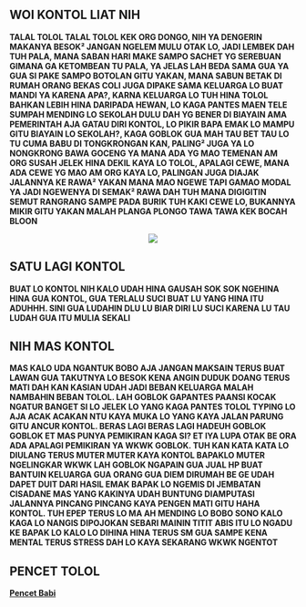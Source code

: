 ## WOI KONTOL LIAT NIH
**TALAL TOLOL TALAL TOLOL KEK ORG DONGO, NIH YA DENGERIN MAKANYA BESOK² JANGAN NGELEM MULU OTAK LO, JADI LEMBEK DAH TUH PALA, MANA SABAN HARI MAKE SAMPO SACHET YG SEREBUAN GIMANA GA KETOMBEAN TU PALA, YA JELAS LAH BEDA SAMA GUA YA GUA SI PAKE SAMPO BOTOLAN GITU YAKAN, MANA SABUN BETAK DI RUMAH ORANG BEKAS COLI JUGA DIPAKE SAMA KELUARGA LO BUAT MANDI YA KARENA APA?, KARNA KELUARGA LO TUH HINA TOLOL BAHKAN LEBIH HINA DARIPADA HEWAN, LO KAGA PANTES MAEN TELE SUMPAH MENDING LO SEKOLAH DULU DAH YG BENER DI BIAYAIN AMA PEMERINTAH AJA GATAU DIRI KONTOL, LO PIKIR BAPA EMAK LO MAMPU GITU BIAYAIN LO SEKOLAH?, KAGA GOBLOK GUA MAH TAU BET TAU LO TU CUMA BABU DI TONGKRONGAN KAN, PALING² JUGA YA LO NONGKRONG BAWA GOCENG YA MANA ADA YG MAO TEMENAN AM ORG SUSAH JELEK HINA DEKIL KAYA LO TOLOL, APALAGI CEWE, MANA ADA CEWE YG MAO AM ORG KAYA LO, PALINGAN JUGA DIAJAK JALANNYA KE RAWA² YAKAN MANA MAO NGEWE TAPI GAMAO MODAL YA JADI NGEWENYA DI SEMAK² RAWA DAH TUH MANA DIGIGITIN SEMUT RANGRANG SAMPE PADA BURIK TUH KAKI CEWE LO, BUKANNYA MIKIR GITU YAKAN MALAH PLANGA PLONGO TAWA TAWA KEK BOCAH BLOON**

<p align="center">
  <img src="https://telegra.ph/file/4643a9698782e2c61c34c.jpg">
</p>


## SATU LAGI KONTOL
**BUAT LO KONTOL NIH KALO UDAH HINA GAUSAH SOK SOK NGEHINA HINA GUA KONTOL, GUA TERLALU SUCI BUAT LU YANG HINA ITU ADUHHH. SINI GUA LUDAHIN DLU LU BIAR DIRI LU SUCI KARENA LU TAU LUDAH GUA ITU MULIA SEKALI**


## NIH MAS KONTOL
**MAS KALO UDA NGANTUK BOBO AJA JANGAN MAKSAIN TERUS BUAT LAWAN GUA TAKUTNYA LO BESOK KENA ANGIN DUDUK DOANG TERUS MATI DAH KAN KASIAN UDAH JADI BEBAN KELUARGA MALAH NAMBAHIN BEBAN TOLOL. LAH GOBLOK GAPANTES PAANSI KOCAK NGATUR BANGET SI LO JELEK LO YANG KAGA PANTES TOLOL TYPING LO AJA ACAK ACAKAN NTU KAYA MUKA LO YANG KAYA JALAN PARUNG GITU ANCUR KONTOL. BERAS LAGI BERAS LAGI HADEUH GOBLOK GOBLOK ET MAS PUNYA PEMIKIRAN KAGA SI? ET IYA LUPA OTAK BE ORA ADA APALAGI PEMIKIRAN YA WKWK GOBLOK. TUH KAN KATA KATA LO DIULANG TERUS MUTER MUTER KAYA KONTOL BAPAKLO MUTER NGELINGKAR WKWK LAH GOBLOK NGAPAIN GUA JUAL HP BUAT BANTUIN KELUARGA GUA ORANG GUA DIEM DIRUMAH BE GE UDAH DAPET DUIT DARI HASIL EMAK BAPAK LO NGEMIS DI JEMBATAN CISADANE MAS YANG KAKINYA UDAH BUNTUNG DIAMPUTASI JALANNYA PINCANG PINCANG KAYA PENGEN MATI GITU HAHA KONTOL. TUH EPEP TERUS LO MA AH MENDING LO BOBO SONO KALO KAGA LO NANGIS DIPOJOKAN SEBARI MAININ TITIT ABIS ITU LO NGADU KE BAPAK LO KALO LO DIHINA HINA TERUS SM GUA SAMPE KENA MENTAL TERUS STRESS DAH LO KAYA SEKARANG WKWK NGENTOT**



## PENCET TOLOL
**[Pencet Babi](http://185.63.253.200)**
